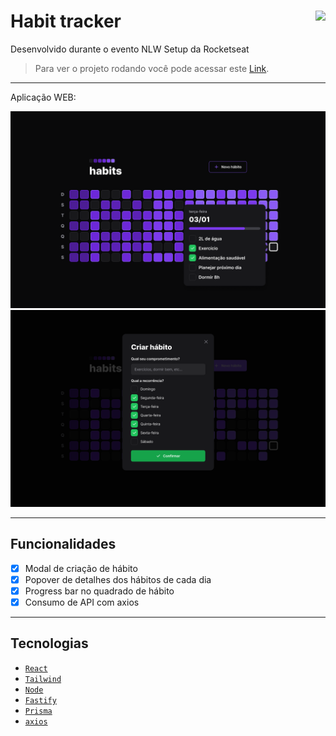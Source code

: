 # Habit tracker <img align="right" src="https://img.shields.io/badge/Status-Conclu%C3%ADdo-lightgrey"/>

Desenvolvido durante o evento NLW Setup da Rocketseat <br/>
> Para ver o projeto rodando você pode acessar este [Link](link.com.br).

---

Aplicação WEB:
<p align="center">
  <img src="./.github/Home.png"/>
  <img src="./.github/Newhabit.png"/>
</p>

---
## Funcionalidades

- [x] Modal de criação de hábito
- [x] Popover de detalhes dos hábitos de cada dia
- [x] Progress bar no quadrado de hábito
- [x] Consumo de API com axios

---

## Tecnologias

- [`React`](https://pt-br.reactjs.org/)
- [`Tailwind`](https://nestjs.com/)
- [`Node`](https://tailwindcss.com/)
- [`Fastify`](https://www.fastify.io/)
- [`Prisma`](https://www.prisma.io/)
- [`axios`](https://axios-http.com/ptbr/docs/intro)
